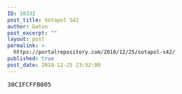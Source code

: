 ```yaml
---
ID: 10332
post_title: Sotapol S42
author: Gatun
post_excerpt: ""
layout: post
permalink: >
  https://portalrepository.com/2018/12/25/sotapol-s42/
published: true
post_date: 2018-12-25 23:52:00
---
```

<pre>30C1FCFFB005</pre>
